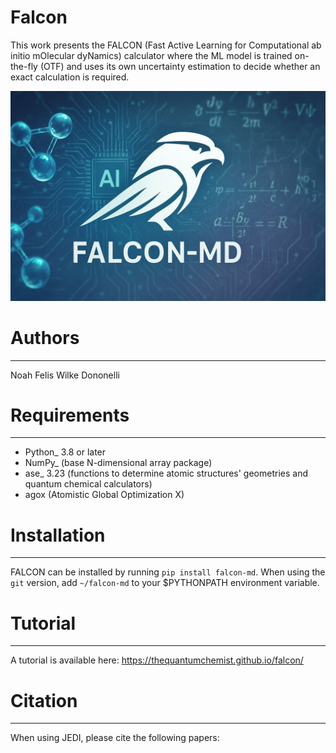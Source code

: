 # Falcon
This work presents the FALCON (Fast Active Learning for Computational ab initio mOlecular dyNamics) calculator where the ML model is trained on-the-fly (OTF) and uses its own uncertainty estimation to decide whether an exact calculation is required. 

![Alt text](FALCON_MD.png?raw=true "FALCON")

# Authors
------------
Noah Felis
Wilke Dononelli


# Requirements
------------

* Python_ 3.8 or later
* NumPy_ (base N-dimensional array package)
* ase_ 3.23 (functions to determine atomic structures' geometries and quantum chemical calculators)
* agox (Atomistic Global Optimization X)




# Installation
------------

FALCON can be installed by running ``pip install falcon-md``. When using the ``git`` version, add ``~/falcon-md`` to your $PYTHONPATH environment variable. 



# Tutorial
------------

A tutorial is available here: https://thequantumchemist.github.io/falcon/



# Citation
--------

When using JEDI, please cite the following papers:
